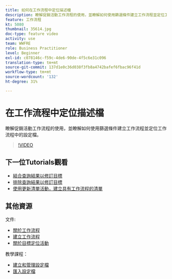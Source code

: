 ```yaml
---
title: 如何在工作流程中定位描述檔
description: 瞭解促銷活動工作流程的使用，並瞭解如何使用篩選條件建立工作流程並定位工作流程中的設定檔。
feature: 工作流程
kt: 5080
thumbnail: 35614.jpg
doc-type: feature video
activity: use
team: WWFRE
role: Business Practitioner
level: Beginner
exl-id: c078146c-f59c-4de6-90de-4f5c6e31c096
translation-type: tm+mt
source-git-commit: 137d1e0c36d038f3fb8a4742bafef6fbac96f41d
workflow-type: tm+mt
source-wordcount: '132'
ht-degree: 31%

---
```


# 在工作流程中定位描述檔

瞭解促銷活動工作流程的使用，並瞭解如何使用篩選條件建立工作流程並定位工作流程中的設定檔。

>[!VIDEO](https://video.tv.adobe.com/v/35614?quality=12)

## 下一位Tutorials觀看

* [結合查詢結果以修訂目標](/help/automating-with-workflows/refining-targets-by-combining-query-results.md)
* [排除查詢結果以修訂目標](/help/automating-with-workflows/refining-targets-by-excluding-query-results.md)
* [使用更新清單活動，建立具有工作流程的清單](/help/automating-with-workflows/using-the-update-list-activity.md)

## 其他資源

文件:

* [關於工作流程](https://docs.adobe.com/content/help/en/campaign-classic/using/automating-with-workflows/introduction/about-workflows.html)
* [建立工作流程](https://docs.adobe.com/content/help/en/campaign-classic-learn/tutorials/getting-started/creating-a-workflow.html)
* [關於目標定位活動](https://docs.adobe.com/content/help/en/campaign-classic/using/automating-with-workflows/targeting-activities/about-targeting-activities.html)

教學課程：

* [建立和管理設定檔](/help/profile-management/create-and-manage-profiles.md)
* [匯入設定檔](/help/data-management/importing-profiles.md)
